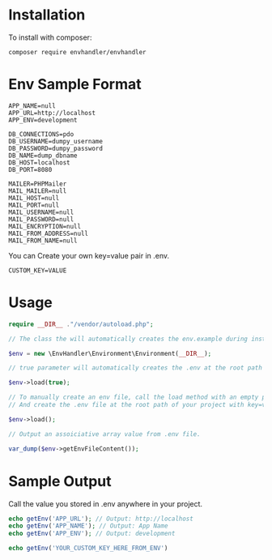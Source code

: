 # Installation
To install with composer:
```
composer require envhandler/envhandler
```
# Env Sample Format
```.env
APP_NAME=null
APP_URL=http://localhost
APP_ENV=development

DB_CONNECTIONS=pdo
DB_USERNAME=dumpy_username
DB_PASSWORD=dumpy_password
DB_NAME=dump_dbname
DB_HOST=localhost
DB_PORT=8080

MAILER=PHPMailer
MAIL_MAILER=null
MAIL_HOST=null
MAIL_PORT=null
MAIL_USERNAME=null
MAIL_PASSWORD=null
MAIL_ENCRYPTION=null
MAIL_FROM_ADDRESS=null
MAIL_FROM_NAME=null
```
You can Create your own key=value pair in .env.
```.env
CUSTOM_KEY=VALUE
```
# Usage

```php
require __DIR__ ."/vendor/autoload.php";

// The class the will automatically creates the env.example during instantiation.

$env = new \EnvHandler\Environment\Environment(__DIR__);
```
```php
// true parameter will automatically creates the .env at the root path of your project with the value from .env.example

$env->load(true);
```
```php
// To manually create an env file, call the load method with an empty parameter.
// And create the .env file at the root path of your project with key=value format.

$env->load();
```
```php
// Output an assoiciative array value from .env file.

var_dump($env->getEnvFileContent());
```
# Sample Output
Call the value you stored in .env anywhere in your project.
```php
echo getEnv('APP_URL'); // Output: http://localhost
echo getEnv('APP_NAME'); // Output: App Name
echo getEnv('APP_ENV'); // Output: development

echo getEnv('YOUR_CUSTOM_KEY_HERE_FROM_ENV')
```
